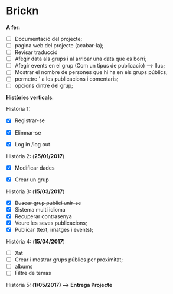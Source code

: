 # Brickn

**A fer:**
- [ ] Documentació del projecte;
- [ ] pagina web del projecte (acabar-la); 
- [ ] Revisar traducció
- [ ] Afegir data als grups i al arribar una data que es borri;
- [ ] Afegir events en el grup (Com un tipus de publicacio) --> lluc;
- [ ] Mostrar el nombre de persones que hi ha en els grups públics;
- [ ] permetre ' a les publicacions i comentaris;
- [ ] opcions dintre del grup;

**Històries verticals**:

Història 1:
- [x] Registrar-se
- [x] Elimnar-se
- [x] Log in /log out


Història 2: (**25/01/2017**)
- [x] Modificar dades
- [x] Crear un grup


Història 3: (**15/03/2017**)
- [x] ~~Buscar grup publici unir-se~~
- [x] Sistema multi idioma
- [x] Recuperar contrasenya
- [x] Veure les seves publicacions;
- [x] Publicar (text, imatges i events);

Història 4: (**15/04/2017**)
- [ ] Xat
- [ ] Crear i mostrar grups públics per proximitat;
- [ ] albums
- [ ] Filtre de temas

Història 5: (**1/05/2017) --> Entrega Projecte**
